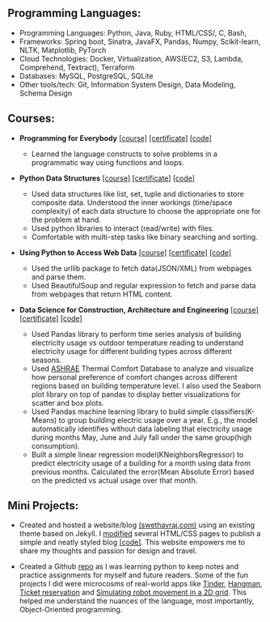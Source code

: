 ## Programming Languages:
* Programming Languages:  Python, Java, Ruby, HTML/CSS/, C, Bash, 
* Frameworks: Spring boot, Sinatra, JavaFX, Pandas, Numpy, Scikit-learn, NLTK, Matplotlib, PyTorch
* Cloud Technologies:  Docker, Virtualization, AWS(EC2, S3, Lambda, Comprehend, Textract), Terraform
* Databases: MySQL, PostgreSQL, SQLite
* Other tools/tech: Git, Information System Design, Data Modeling, Schema Design

## Courses:
* **Programming for Everybody** [[course]](https://www.coursera.org/learn/python) [[certificate]](https://www.coursera.org/account/accomplishments/verify/JH6EAWYBS4C6) [[code]](https://github.com/SwethaVijayaraju/Python_for_Everybody/tree/master/Getting_Started_with_Python)
  * Learned the language constructs to solve problems in a programmatic way using functions and loops.

* **Python Data Structures**  [[course]](https://www.coursera.org/learn/python-data) [[certificate]](https://www.coursera.org/account/accomplishments/verify/ELJL5N68TAAX) [[code]](https://github.com/SwethaVijayaraju/Python_for_Everybody/tree/master/Python_Data_Structures)
  * Used data structures like list, set, tuple and dictionaries to store composite data. Understood the inner workings (time/space complexity) of each data structure to choose the appropriate one for the problem at hand.
  * Used python libraries to interact (read/write) with files.
  * Comfortable with multi-step tasks like binary searching and sorting.

* **Using Python to Access Web Data** [[course]](https://www.coursera.org/learn/python-network-data) [[certificate]](https://www.coursera.org/account/accomplishments/verify/PFE3GZXDJENU) [[code]](https://github.com/SwethaVijayaraju/Python_for_Everybody/tree/master/Web_Data_Access)
  * Used the urllib package to fetch data(JSON/XML) from webpages and parse them.
  * Used BeautifulSoup and regular expression to fetch and parse data from webpages that return HTML content.

* **Data Science for Construction, Architecture and Engineering** [[course]](https://www.edx.org/course/Data-Science-for-Construction-Architecture-and-Engineering) [[certificate]](https://courses.edx.org/certificates/5bbe69a4baab4092a5f9df718c9594b6) [[code]](https://drive.google.com/drive/folders/1uAVMsMZs6vYyVioXF3tnylpv_it7icZe?usp=sharing)
  * Used Pandas library to perform time series analysis of building electricity usage vs outdoor temperature reading to understand electricity usage for different building types across different seasons. 
  * Used [ASHRAE](http://www.comfortdatabase.com/) Thermal Comfort Database to analyze and visualize how personal preference of comfort changes across different regions based on building temperature level. I also used the Seaborn plot library on top of pandas to display better visualizations for scatter and box plots.
  * Used Pandas machine learning library to build simple classifiers(K-Means) to group building electric usage over a year. E.g., the model automatically identifies without data labeling that electricity usage during months May, June and July fall under the same group(high consumption).
  * Built a simple linear regression model(KNeighborsRegressor) to predict electricity usage of a building for a month using data from previous months. Calculated the error(Mean Absolute Error) based on the predicted vs actual usage over that month.

## Mini Projects:
* Created and hosted a website/blog [(swethavraj.com)](https://swethavraj.com/) using an existing theme based on Jekyll. I [modified](https://github.com/SwethaVijayaraju/SwethaVijayaraju.github.io/commit/2b85d293f187ad6a42ddf8969655279fd1375e6b) several HTML/CSS pages to publish a simple and neatly styled blog [[code]](https://github.com/SwethaVijayaraju/SwethaVijayaraju.github.io). This website empowers me to share my thoughts and passion for design and travel.	

* Created a Github [repo](https://github.com/SwethaVijayaraju/Python_lesson) as I was learning python to keep notes and practice assignments for myself and future readers. Some of the fun projects I did were microcosms of real-world apps like [Tinder](https://github.com/SwethaVijayaraju/Python_lesson/blob/master/Assignments/Oops/oops_tinder_multipleapps.py), [Hangman](https://github.com/SwethaVijayaraju/Python_lesson/blob/master/Assignments/Oops/oops_hangman.py), [Ticket reservation](https://github.com/SwethaVijayaraju/Python_lesson/blob/master/Assignments/Oops/oops_theatre.py) and [Simulating robot movement in a 2D grid](https://github.com/SwethaVijayaraju/Python_lesson/blob/master/Assignments/Oops/oops_robot.py). This helped me understand the nuances of the language, most importantly, Object-Oriented programming. 
